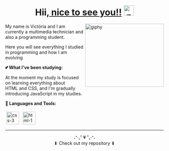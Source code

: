 <h1 align="center">Hii,<a href="https://www.linkedin.com/in/vict%C3%B3ria-marques-b52495222/" target="_blank"> nice to see you!!</a> <img
src="https://i.ibb.co/KhKNC1g/zc-Xoe8rni-1.gif" alt="zc-Xoe8rni-1" height="32" /></h1>

<a href="https://imgbb.com/"><img align="right" src="https://i.ibb.co/Qv1mtw4/DPrk.gif" alt="giphy" width="250" height="200"></a>

My name is Victória and I am currently a multimedia technician and also a programming student.

Here you will see everything I studied in programming and how I am evolving

**💕 What I've been studying:**

At the moment my study is focused on learning everything about <br> HTML and CSS, and I'm gradually introducing JavaScript in my studies.


**🌸 Languages and Tools:**

<p>
<!--  -->
<a href="https://ibb.co/zbFsrmw"><img src="https://i.ibb.co/bLF1P6n/css-3.png" alt="css-3" height="40" style="vertical-align:down; margin:4px"></a>
<a href="https://ibb.co/Wg7RjCB"><img src="https://i.ibb.co/Ch4SDLV/html-1.png" alt="html-1" height="40" style="vertical-align:down; margin:4px"></a>
</p>

---

<div align="center">˖⁺‧₊˚ 💗 ˚₊‧⁺˖ <br>⬇ Check out my repository ⬇</div>

